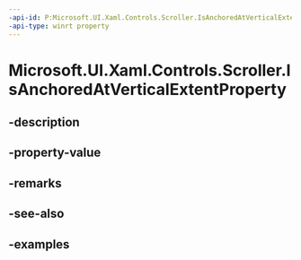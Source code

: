 ```yaml
---
-api-id: P:Microsoft.UI.Xaml.Controls.Scroller.IsAnchoredAtVerticalExtentProperty
-api-type: winrt property
---
```


<!-- Property syntax.
public DependencyProperty IsAnchoredAtVerticalExtentProperty { get; }
-->

# Microsoft.UI.Xaml.Controls.Scroller.IsAnchoredAtVerticalExtentProperty

## -description

## -property-value

## -remarks

## -see-also

## -examples

